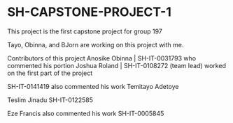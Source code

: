 # SH-CAPSTONE-PROJECT-1
 This project is the first capstone project for group 197

 Tayo, Obinna, and BJorn are working on this project with me.

 Contributors of this project 
 Anosike Obinna | SH-IT-0031793 who commented his portion 
 Joshua Roland | SH-IT-0108272 (team lead) worked on the first part of the project 

SH-IT-0141419 also commented his work 
Temitayo Adetoye

Teslim Jinadu
SH-IT-0122585


Eze Francis also commented his work 
SH-IT-0005845

